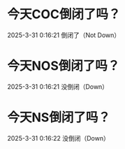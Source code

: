 # 今天COC倒闭了吗？

2025-3-31 0:16:21 倒闭了（Not Down）

# 今天NOS倒闭了吗？

2025-3-31 0:16:21 没倒闭（Down）

# 今天NS倒闭了吗？

2025-3-31 0:16:22 没倒闭（Down）


